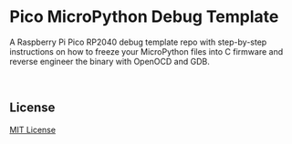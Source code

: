 # Pico MicroPython Debug Template
A Raspberry Pi Pico RP2040 debug template repo with step-by-step instructions on how to freeze your MicroPython files into C firmware and reverse engineer the binary with OpenOCD and GDB.

<br>

## License
[MIT License](https://raw.githubusercontent.com/mytechnotalent/pico-micropython-debug-template/main/LICENSE)
